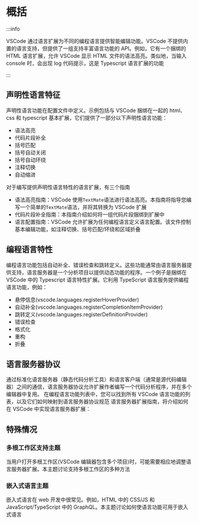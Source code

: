 # 概括

:::info

VSCode 通过语言扩展为不同的编程语言提供智能编辑功能。VSCode 不提供内置的语言支持，但提供了一组支持丰富语言功能的 API。例如，它有一个捆绑的 HTML 语言扩展，允许 VSCode 显示 HTML 文件的语法高亮。类似地，当输入 console 时，会出现 log 代码提示，这是 Typescript 语言扩展的功能

:::

## 声明性语言特征

声明性语言功能在配置文件中定义。示例包括与 VSCode 捆绑在一起的 html、css 和 typescript 基本扩展，它们提供了一部分以下声明性语言功能：

- 语法高亮
- 代码片段补全
- 括号匹配
- 括号自动关闭
- 括号自动环绕
- 注释切换
- 自动缩进

对于编写提供声明性语言特性的语言扩展，有三个指南

- 语法高亮指南：VSCode 使用`TextMate`语法进行语法高亮。本指南将指导您编写一个简单的`TextMate`语法，并将其转换为 VSCode 扩展
- 代码片段补全指南：本指南介绍如何将一组代码片段捆绑到扩展中
- 语言配置指南：VSCode 允许扩展为任何编程语言定义语言配置。该文件控制基本编辑功能，如注释切换、括号匹配/环绕和区域折叠

## 编程语言特性

编程语言功能包括自动补全、错误检查和跳转定义。这些功能通常由语言服务器提供支持，语言服务器是一个分析项目以提供动态功能的程序。一个例子是捆绑在 VSCode 中的 Typescript 语言特性扩展。它利用 TypeScript 语言服务提供编程语言功能，例如：

- 悬停信息(vscode.languages.registerHoverProvider)
- 自动补全(vscode.languages.registerCompletionItemProvider)
- 跳转定义(vscode.languages.registerDefinitionProvider)
- 错误检查
- 格式化
- 重构
- 折叠

## 语言服务器协议

通过标准化语言服务器（静态代码分析工具）和语言客户端（通常是源代码编辑器）之间的通信，语言服务器协议允许扩展作者编写一个代码分析程序，并在多个编辑器中复用。
在编程语言功能列表中，您可以找到所有 VSCode 语言功能的列表，以及它们如何映射到语言服务器协议规范
语言服务器扩展指南，将介绍如何在 VSCode 中实现语言服务器扩展：

## 特殊情况

### 多根工作区支持主题

当用户打开多根工作区(VSCode 编辑器包含多个项目)时，可能需要相应地调整语言服务器扩展。本主题讨论支持多根工作区的多种方法

### 嵌入式语言主题

嵌入式语言在 web 开发中很常见。例如，HTML 中的 CSS/JS 和 JavaScript/TypeScript 中的 GraphQL。本主题讨论如何使语言功能可用于嵌入式语言
